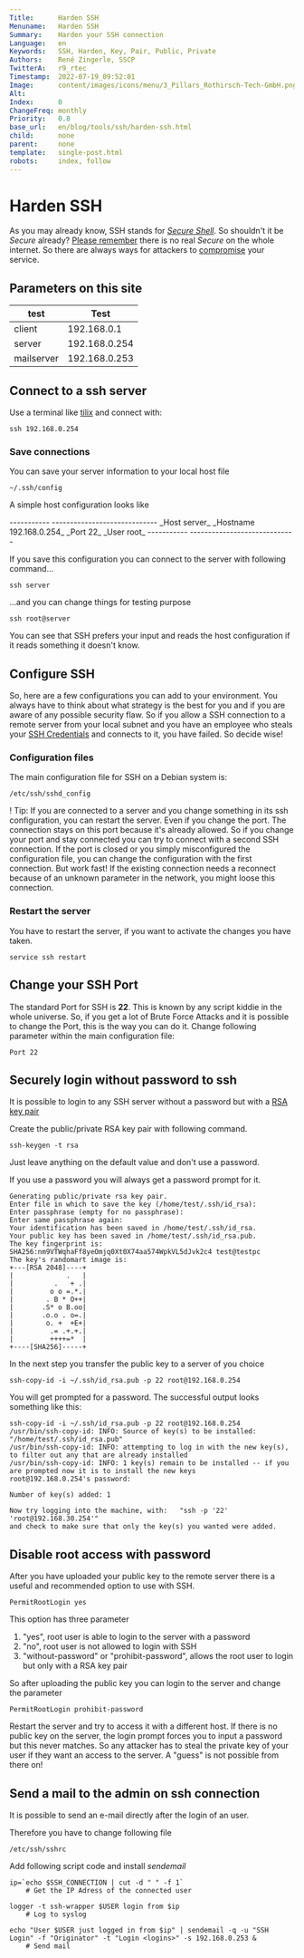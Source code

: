 ```yaml
---
Title:      Harden SSH
Menuname:   Harden SSH
Summary:    Harden your SSH connection
Language:   en
Keywords:   SSH, Harden, Key, Pair, Public, Private
Authors:    René Zingerle, SSCP
TwitterA:   r9_rtec
Timestamp:  2022-07-19_09:52:01
Image:      content/images/icons/menu/3_Pillars_Rothirsch-Tech-GmbH.png
Alt:        
Index:      0
ChangeFreq: monthly
Priority:   0.8
base_url:   en/blog/tools/ssh/harden-ssh.html
child:      none
parent:     none
template:   single-post.html
robots:     index, follow
---
```


# Harden SSH

As you may already know, SSH stands for [_Secure Shell_](https://en.wikipedia.org/wiki/Secure_Shell).
So shouldn't it be _Secure_ already? [Please remember](../#!home) there is no real _Secure_ on the whole internet. So there are always ways for attackers to [compromise](https://us.battle.net/forums/en/d3/topic/5149544320) your service.

## Parameters on this site

test          | Test
------------- | -------------
client        | 192.168.0.1  
server        | 192.168.0.254
mailserver    | 192.168.0.253

## Connect to a ssh server
Use a terminal like [tilix](https://gnunn1.github.io/tilix-web/) and connect with:

    ssh 192.168.0.254

### Save connections
You can save your server information to your local host file

    ~/.ssh/config

A simple host configuration looks like

<div class="output_highlight">
-----------   -----------------------------
_Host server_
              _Hostname 192.168.0.254_
              _Port 22_
              _User root_
-----------   -----------------------------
</div>


If you save this configuration you can connect to the server with following command...

    ssh server

...and you can change things for testing purpose

    ssh root@server

You can see that SSH prefers your input and reads the host configuration if it reads something it doesn't know.

## Configure SSH
So, here are a few configurations you can add to your environment. You always have to think about what strategy is the best for you and if you are aware of any possible security flaw. So if you allow a SSH connection to a remote server from your local subnet and you have an employee who steals your [SSH Credentials](https://help.vaultpress.com/ssh/) and connects to it, you have failed. So decide wise!

### Configuration files
The main configuration file for SSH on a Debian system is:

    /etc/ssh/sshd_config

<div class="info_highlight">
! Tip: If you are connected to a server and you change something in its ssh configuration, you can restart the server. Even if you change the port. The connection stays on this port because it's already allowed. So if you change your port and stay connected you can try to connect with a second SSH connection. If the port is closed or you simply misconfigured the configuration file, you can change the configuration with the first connection. But work fast! If the existing connection needs a reconnect because of an unknown parameter in the network, you might loose this connection.
</div>

### Restart the server
You have to restart the server, if you want to activate the changes you have taken.

    service ssh restart

## Change your SSH Port
The standard Port for SSH is __22__. This is known by any script kiddie in the whole universe. So, if you get a lot of Brute Force Attacks and it is possible to change the Port, this is the way you can do it. Change following parameter within the main configuration file:

    Port 22

## Securely login without password to ssh
It is possible to login to any SSH server without a password but with a [RSA key pair](https://www.youtube.com/watch?v=wXB-V_Keiu8)

Create the public/private RSA key pair with following command.

    ssh-keygen -t rsa

Just leave anything on the default value and don't use a password.

If you use a password you will always get a password prompt for it.

    Generating public/private rsa key pair.
    Enter file in which to save the key (/home/test/.ssh/id_rsa):
    Enter passphrase (empty for no passphrase):
    Enter same passphrase again:
    Your identification has been saved in /home/test/.ssh/id_rsa.
    Your public key has been saved in /home/test/.ssh/id_rsa.pub.
    The key fingerprint is:
    SHA256:nm9VTWqhaFf8yeOmjq0Xt0X74aa574WpkVL5dJvk2c4 test@testpc
    The key's randomart image is:
    +---[RSA 2048]----+
    |             .   |
    |          .   + .|
    |         o o =.*.|
    |        . B * O++|
    |       .S* o B.oo|
    |       .o.o . o=.|
    |        o. +  +E+|
    |         .= .+.+.|
    |         ++++=*  |
    +----[SHA256]-----+

In the next step you transfer the public key to a server of you choice

    ssh-copy-id -i ~/.ssh/id_rsa.pub -p 22 root@192.168.0.254

You will get prompted for a password. The successful output looks something like this:

    ssh-copy-id -i ~/.ssh/id_rsa.pub -p 22 root@192.168.0.254
    /usr/bin/ssh-copy-id: INFO: Source of key(s) to be installed: "/home/test/.ssh/id_rsa.pub"
    /usr/bin/ssh-copy-id: INFO: attempting to log in with the new key(s), to filter out any that are already installed
    /usr/bin/ssh-copy-id: INFO: 1 key(s) remain to be installed -- if you are prompted now it is to install the new keys
    root@192.168.0.254's password:

    Number of key(s) added: 1

    Now try logging into the machine, with:   "ssh -p '22' 'root@192.168.30.254'"
    and check to make sure that only the key(s) you wanted were added.


## Disable root access with password
After you have uploaded your public key to the remote server there is a useful and recommended option to use with SSH.

    PermitRootLogin yes

This option has three parameter

1. "yes", root user is able to login to the server with a password
2. "no", root user is not allowed to login with SSH
3. "without-password" or "prohibit-password", allows the root user to login but only with a RSA key pair

So after uploading the public key you can login to the server and change the parameter

    PermitRootLogin prohibit-password

Restart the server and try to access it with a different host. If there is no public key on the server, the login prompt forces you to input a password but this never matches. So any attacker has to steal the private key of your user if they want an access to the server. A "guess" is not possible from there on!

## Send a mail to the admin on ssh connection
It is possible to send an e-mail directly after the login of an user.

Therefore you have to change following file

    /etc/ssh/sshrc

Add following script code and install _sendemail_

    ip=`echo $SSH_CONNECTION | cut -d " " -f 1`
        # Get the IP Adress of the connected user

    logger -t ssh-wrapper $USER login from $ip
        # Log to syslog

    echo "User $USER just logged in from $ip" | sendemail -q -u "SSH Login" -f "Originator" -t "Login <logins>" -s 192.168.0.253 &
        # Send mail
